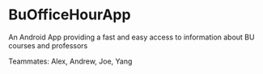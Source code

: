 # BuOfficeHourApp
An Android App providing a fast and easy access to information about BU courses and professors

Teammates: Alex, Andrew, Joe, Yang
